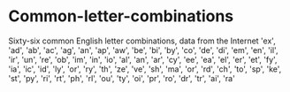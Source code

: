 # Common-letter-combinations
Sixty-six common English letter combinations, data from the Internet
'ex', 'ad', 'ab', 'ac', 'ag', 'an', 'ap', 'aw', 'be', 'bi', 'by', 'co', 'de', 'di', 'em', 'en', 'il', 'ir', 'un', 're', 'ob', 'im', 'in', 'io', 'al', 'an', 'ar', 'cy', 'ee', 'ea', 'el', 'er', 'et', 'fy', 'ia', 'ic', 'id', 'ly', 'or', 'ry', 'th', 'ze', 've', 'sh', 'ma', 'or', 'rd', 'ch', 'to', 'sp', 'ke', 'st', 'py', 'ri', 'rt', 'ph', 'rl', 'ou', 'ty', 'oi', 'pr', 'ro', 'dr', 'tr', 'ai', 'ra'
